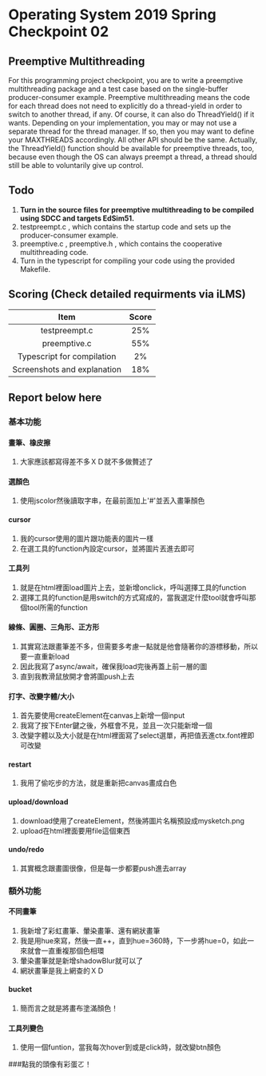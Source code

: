 # Operating System 2019 Spring Checkpoint 02

## Preemptive Multithreading
For this programming project checkpoint, you are to write a preemptive multithreading
package and a test case based on the single-buffer producer-consumer example.
Preemptive multithreading means the code for each thread does not need to explicitly do a
thread-yield in order to switch to another thread, if any. Of course, it can also do ThreadYield() if it wants.
Depending on your implementation, you may or may not use a separate thread for the
thread manager. If so, then you may want to define your MAXTHREADS accordingly. All
other API should be the same. Actually, the ThreadYield() function should be available
for preemptive threads, too, because even though the OS can always preempt a thread, a
thread should still be able to voluntarily give up control.

## Todo
1. **Turn in the source files for preemptive multithreading to be compiled using SDCC and targets EdSim51.**
2. testpreempt.c , which contains the startup code and sets up the producer-consumer example.
3. preemptive.c , preemptive.h , which contains the cooperative multithreading code.
4. Turn in the typescript for compiling your code using the provided Makefile.

## Scoring (Check detailed requirments via iLMS)

| **Item**                                         | **Score** |
| :----------------------------------------------: | :-------: |
| testpreempt.c                                    | 25%       |
| preemptive.c                                     | 55%       |
| Typescript for compilation                        | 2%        |
| Screenshots and explanation                      | 18%       |


## Report below here
### 基本功能
#### 畫筆、橡皮擦
1. 大家應該都寫得差不多ＸＤ就不多做贅述了
#### 選顏色
1. 使用jscolor然後讀取字串，在最前面加上'#'並丟入畫筆顏色
#### cursor
1. 我的cursor使用的圖片跟功能表的圖片一樣
2. 在選工具的function內設定cursor，並將圖片丟進去即可
#### 工具列
1. 就是在html裡面load圖片上去，並新增onclick，呼叫選擇工具的function
2. 選擇工具的function是用switch的方式寫成的，當我選定什麼tool就會呼叫那個tool所需的function
#### 線條、圓圈、三角形、正方形
1. 其實寫法跟畫筆差不多，但需要多考慮一點就是他會隨著你的游標移動，所以要一直重新load
2. 因此我寫了async/await，確保我load完後再蓋上前一層的圖
3. 直到我教滑鼠放開才會將圖push上去
#### 打字、改變字體/大小
1. 首先要使用createElement在canvas上新增一個input
2. 我寫了按下Enter鍵之後，外框會不見，並且一次只能新增一個
3. 改變字體以及大小就是在html裡面寫了select選單，再把值丟進ctx.font裡即可改變
#### restart
1. 我用了偷吃步的方法，就是重新把canvas畫成白色
#### upload/download
1. download使用了createElement，然後將圖片名稱預設成mysketch.png
2. upload在html裡面要用file這個東西
#### undo/redo
1. 其實概念跟畫圖很像，但是每一步都要push進去array

### 額外功能
#### 不同畫筆
1. 我新增了彩虹畫筆、暈染畫筆、還有網狀畫筆
2. 我是用hue來寫，然後一直++，直到hue=360時，下一步將hue=0，如此一來就會一直重複那個色相環
3. 暈染畫筆就是新增shadowBlur就可以了
4. 網狀畫筆是我上網查的ＸＤ
#### bucket
1. 簡而言之就是將畫布塗滿顏色！
#### 工具列變色
1. 使用一個funtion，當我每次hover到或是click時，就改變btn顏色

###點我的頭像有彩蛋ㄛ！
